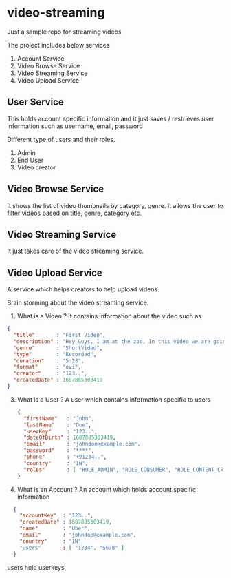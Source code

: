 # video-streaming
Just a sample repo for streaming videos

The project includes below services
1. Account Service
2. Video Browse Service
3. Video Streaming Service
4. Video Upload Service

## User Service
This holds account specific information and it just saves / restrieves user information such as username, email, password

Different type of users and their roles.
1. Admin
2. End User
3. Video creator

## Video Browse Service
It shows the list of video thumbnails by category, genre. It allows the user to filter videos based on title, genre, category etc.

## Video Streaming Service
It just takes care of the video streaming service.

## Video Upload Service
A service which helps creators to help upload videos.

Brain storming about the video streaming service.
1. What is a Video ?
  It contains information about the video such as
```JSON
{
  "title"       : "First Video",
  "description" : "Hey Guys, I am at the zoo, In this video we are going to show..",
  "genre"       : "ShortVideo",
  "type"        : "Recorded",
  "duration"    : "5:28",
  "format"      : "ovi",
  "creator"     : "123..",
  "createdDate" : 1687885303419
}
```
3. What is a User ?
   A user which contains information specific to users
   ```JSON
   {
     "firstName"   : "John",
     "lastName"    : "Doe",
     "userKey"     : "123..",
     "dateOfBirth" : 1687885303419,
     "email"       : "johndoe@example.com",
     "password"    : "****",
     "phone"       : "+91234..",
     "country"     : "IN",
     "roles"       : [ "ROLE_ADMIN", "ROLE_CONSUMER", "ROLE_CONTENT_CREATOR" ]
   }
   ```
4. What is an Account ?
   An account which holds account specific information
```JSON
  {
    "accountKey"  : "123..",
    "createdDate" : 1687885303419,
    "name"        : "Uber",
    "email"       : "johndoe@example.com",
    "country"     : "IN"
    "users"       : [ "1234", "5678" ]
  }
  ```
users hold userkeys



